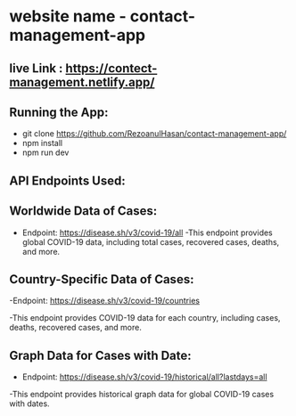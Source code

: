 # website name - contact-management-app

## live Link : https://contect-management.netlify.app/

## Running the App:
- git clone https://github.com/RezoanulHasan/contact-management-app/
- npm install
- npm run dev

## API Endpoints Used:

 ## Worldwide Data of Cases:

- Endpoint: https://disease.sh/v3/covid-19/all
-This endpoint provides global COVID-19 data, including total cases, recovered cases, deaths, and more.

## Country-Specific Data of Cases:

-Endpoint: https://disease.sh/v3/covid-19/countries

-This endpoint provides COVID-19 data for each country, including cases, deaths, recovered cases, and more.

## Graph Data for Cases with Date:
- Endpoint: https://disease.sh/v3/covid-19/historical/all?lastdays=all
  
-This endpoint provides historical graph data for global COVID-19 cases with dates.
  
